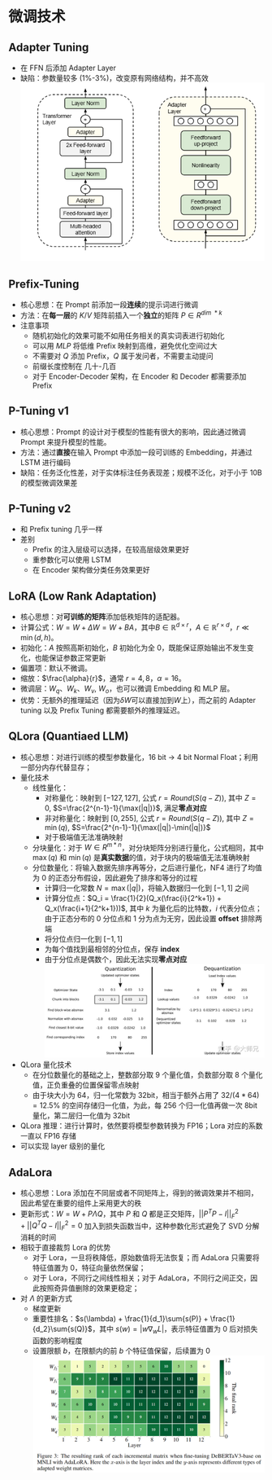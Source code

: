 # 微调技术

## Adapter Tuning
+ 在 FFN 后添加 Adapter Layer
+ 缺陷：参数量较多 (1%-3%)，改变原有网络结构，并不高效
  ![adapter](pic/adapter.png)

## Prefix-Tuning
+ 核心思想：在 Prompt 前添加一段**连续**的提示词进行微调
+ 方法：在**每一层**的 $K/V$ 矩阵前插入一个**独立**的矩阵 $P \in R^{dim\ * k}$
+ 注意事项
  + 随机初始化的效果可能不如用任务相关的真实词表进行初始化
  + 可以用 $MLP$ 将低维 Prefix 映射到高维，避免优化空间过大
  + 不需要对 $Q$ 添加 Prefix，$Q$ 属于发问者，不需要主动提问
  + 前缀长度控制在 几十-几百
  + 对于 Encoder-Decoder 架构，在 Encoder 和 Decoder 都需要添加 Prefix

## P-Tuning v1
+ 核心思想：Prompt 的设计对于模型的性能有很大的影响，因此通过微调 Prompt 来提升模型的性能。
+ 方法：通过**直接**在输入 Prompt 中添加一段可训练的 Embedding，并通过 LSTM 进行编码
+ 缺陷：任务泛化性差，对于实体标注任务表现差；规模不泛化，对于小于 10B 的模型微调效果差

## P-Tuning v2
+ 和 Prefix tuning 几乎一样
+ 差别
  + Prefix 的注入层级可以选择，在较高层级效果更好
  + 重参数化可以使用 LSTM
  + 在 Encoder 架构做分类任务效果更好

## LoRA (Low Rank Adaptation)
+ 核心思想：对**可训练的矩阵**添加低秩矩阵的适配器。
+ 计算公式：$W = W + \Delta W = W + BA$，其中$B \in \mathbb{R}^{d \times r}$，$A \in \mathbb{R}^{r \times d}$，$r \ll \min(d, h)$。
+ 初始化：$A$ 按照高斯初始化，$B$ 初始化为全 0，既能保证原始输出不发生变化，也能保证参数正常更新
+ 偏置项：默认不微调。
+ 缩放：$\frac{\alpha}{r}$，通常 $r=4, 8$，$\alpha=16$。
+ 微调层：$W_q$、$W_k$、$W_v$, $W_o$，也可以微调 Embedding 和 MLP 层。
+ 优势：无额外的推理延迟（因为$\delta W$可以直接加到$W$上），而之前的 Adapter tuning 以及 Prefix Tuning 都需要额外的推理延迟。

## QLora (Quantiaed LLM)
+ 核心思想：对进行训练的模型参数量化，16 bit -> 4 bit Normal Float；利用一部分内存代替显存；
+ 量化技术
  + 线性量化：
    + 对称量化：映射到 $[-127, 127]$, 公式 $r = Round(S(q-Z))$, 其中 $Z=0$, $S=\frac{2^{n-1}-1}{\max(|q|)}$, 满足**零点对应**
    + 非对称量化：映射到 $[0, 255]$, 公式 $r = Round(S(q-Z))$, 其中 $Z=\min(q)$, $S=\frac{2^{n-1}-1}{\max(|q|)-\min(|q|)}$
    + 对于极端值无法准确映射
  + 分块量化：对于 $W \in R^{m*n}$，对分块矩阵分别进行量化，公式相同，其中 $\max{(q)}$ 和 $\min(q)$ 是**真实数据**的值，对于块内的极端值无法准确映射
  + 分位数量化：将输入数据先排序再等分，之后进行量化，NF4 进行了均值为 0 的正态分布假设，因此避免了排序和等分的过程
    + 计算归一化常数 $N = \max(|q|)$，将输入数据归一化到 $[-1, 1]$ 之间
    + 计算分位点：$Q_i = \frac{1}{2}(Q_x(\frac{i}{2^k+1}) + Q_x(\frac{i+1}{2^k+1}))$, 其中 $k$ 为量化后的比特数，$i$ 代表分位点；由于正态分布的 0 分位点和 1 分为点为无穷，因此设置 **offset** 排除两端
    + 将分位点归一化到 $[-1, 1]$
    + 为每个值找到最相邻的分位点，保存 **index** 
    + 由于分位点是偶数个，因此无法实现**零点对应**
    ![qlora](pic/qlora.jpg)
+ QLora 量化技术
  + 在分位数量化的基础之上，整数部分取 9 个量化值，负数部分取 8 个量化值，正负重叠的位置保留零点映射
  + 由于块大小为 64，归一化常数为 32bit，相当于额外占用了 $32 / (4 * 64) = 12.5\%$ 的空间存储归一化值，为此，每 256 个归一化值再做一次 8bit 量化，第二层归一化值为 32bit
+ QLora 推理：进行计算时，依然要将模型参数转换为 FP16；Lora 对应的系数一直以 FP16 存储
+ 可以实现 layer 级别的量化

## AdaLora
+ 核心思想：Lora 添加在不同层或者不同矩阵上，得到的微调效果并不相同，因此希望在重要的组件上采用更大的秩
+ 更新形式：$W = W + P\Lambda Q$，其中 $P$ 和 $Q$ 都是正交矩阵，$||P^TP - I||^2_F + ||Q^TQ - I||^2_F = 0$ 加入到损失函数当中，这种参数化形式避免了 SVD 分解消耗的时间
+ 相较于直接裁剪 Lora 的优势
  + 对于 Lora，一旦将秩降低，原始数值将无法恢复；而 AdaLora 只需要将特征值置为 0，特征向量依然保留；
  + 对于 Lora，不同行之间线性相关；对于 AdaLora，不同行之间正交，因此按照奇异值删除的效果更稳定；
+ 对 $\Lambda$ 的更新方式
  + 梯度更新
  + 重要性排名：$s(\lambda) + \frac{1}{d_1}\sum{s(P)} + \frac{1}{d_2}\sum{s(Q)}$，其中 $s(w) = |w\nabla_w L|$，表示特征值置为 0 后对损失函数的影响程度
  + 设置限额 $b$，在限额内的前 $b$ 个特征值保留，后续置为 0
  ![adalora](pic/adalora.png)